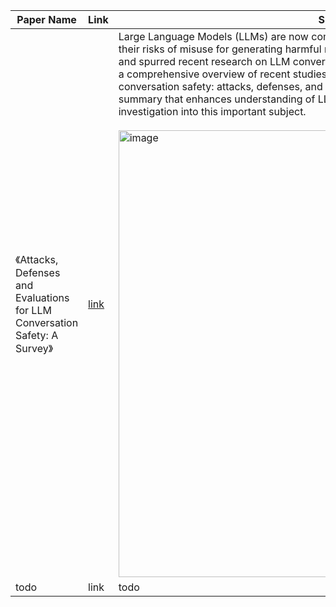 | Paper Name                                                       | Link                                     | Summary |
|------------------------------------------------------------------|------------------------------------------|----------|
| 《Attacks, Defenses and Evaluations for LLM Conversation Safety: A Survey》 | [link](https://arxiv.org/abs/2402.09283) | Large Language Models (LLMs) are now commonplace in conversation applications. However, their risks of misuse for generating harmful responses have raised serious societal concerns and spurred recent research on LLM conversation safety. Therefore, in this survey, we provide a comprehensive overview of recent studies, covering three critical aspects of LLM conversation safety: attacks, defenses, and evaluations. Our goal is to provide a structured summary that enhances understanding of LLM conversation safety and encourages further investigation into this important subject. <br><br> <img width="715" alt="image" src="https://github.com/user-attachments/assets/0bffea74-45b4-4629-9193-2fd9e7c04db0"> | 
| todo | link | todo |
